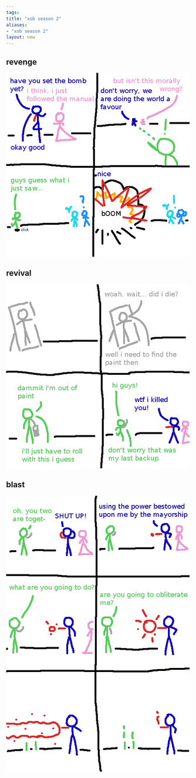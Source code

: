 ```yaml
---
tags: 
title: "xob season 2"
aliases:
- "xob season 2"
layout: new
---
```


## revenge

![revenge](assets/revenge.png)

## revival

![revive](assets/revive.png)

## blast

![blast](assets/blast.png)
